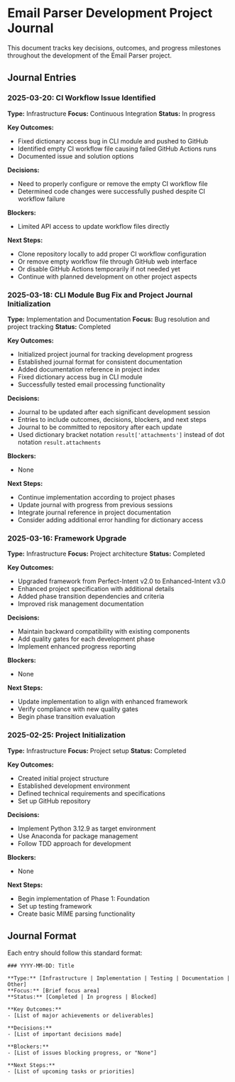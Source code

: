 # Email Parser Development Project Journal

This document tracks key decisions, outcomes, and progress milestones throughout the development of the Email Parser project.

## Journal Entries

### 2025-03-20: CI Workflow Issue Identified

**Type:** Infrastructure
**Focus:** Continuous Integration
**Status:** In progress

**Key Outcomes:**
- Fixed dictionary access bug in CLI module and pushed to GitHub
- Identified empty CI workflow file causing failed GitHub Actions runs
- Documented issue and solution options

**Decisions:**
- Need to properly configure or remove the empty CI workflow file
- Determined code changes were successfully pushed despite CI workflow failure

**Blockers:**
- Limited API access to update workflow files directly

**Next Steps:**
- Clone repository locally to add proper CI workflow configuration
- Or remove empty workflow file through GitHub web interface
- Or disable GitHub Actions temporarily if not needed yet
- Continue with planned development on other project aspects

### 2025-03-18: CLI Module Bug Fix and Project Journal Initialization

**Type:** Implementation and Documentation
**Focus:** Bug resolution and project tracking
**Status:** Completed

**Key Outcomes:**
- Initialized project journal for tracking development progress
- Established journal format for consistent documentation
- Added documentation reference in project index
- Fixed dictionary access bug in CLI module
- Successfully tested email processing functionality

**Decisions:**
- Journal to be updated after each significant development session
- Entries to include outcomes, decisions, blockers, and next steps
- Journal to be committed to repository after each update
- Used dictionary bracket notation `result['attachments']` instead of dot notation `result.attachments`

**Blockers:**
- None

**Next Steps:**
- Continue implementation according to project phases
- Update journal with progress from previous sessions
- Integrate journal reference in project documentation
- Consider adding additional error handling for dictionary access

### 2025-03-16: Framework Upgrade

**Type:** Infrastructure
**Focus:** Project architecture
**Status:** Completed

**Key Outcomes:**
- Upgraded framework from Perfect-Intent v2.0 to Enhanced-Intent v3.0
- Enhanced project specification with additional details
- Added phase transition dependencies and criteria
- Improved risk management documentation

**Decisions:**
- Maintain backward compatibility with existing components
- Add quality gates for each development phase
- Implement enhanced progress reporting

**Blockers:**
- None

**Next Steps:**
- Update implementation to align with enhanced framework
- Verify compliance with new quality gates
- Begin phase transition evaluation

### 2025-02-25: Project Initialization

**Type:** Infrastructure
**Focus:** Project setup
**Status:** Completed

**Key Outcomes:**
- Created initial project structure
- Established development environment
- Defined technical requirements and specifications
- Set up GitHub repository

**Decisions:**
- Implement Python 3.12.9 as target environment
- Use Anaconda for package management
- Follow TDD approach for development

**Blockers:**
- None

**Next Steps:**
- Begin implementation of Phase 1: Foundation
- Set up testing framework
- Create basic MIME parsing functionality

## Journal Format

Each entry should follow this standard format:

```
### YYYY-MM-DD: Title

**Type:** [Infrastructure | Implementation | Testing | Documentation | Other]
**Focus:** [Brief focus area]
**Status:** [Completed | In progress | Blocked]

**Key Outcomes:**
- [List of major achievements or deliverables]

**Decisions:**
- [List of important decisions made]

**Blockers:**
- [List of issues blocking progress, or "None"]

**Next Steps:**
- [List of upcoming tasks or priorities]
```